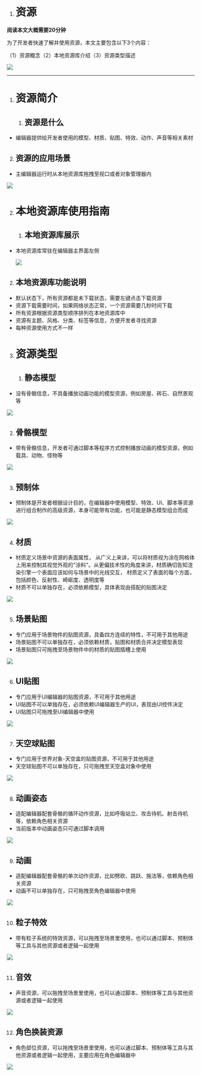 1. # 资源

**阅读本文大概需要20分钟**

为了开发者快速了解并使用资源，本文主要包含以下3个内容：

（1）资源概念（2）本地资源库介绍（3）资源类型描述

![](https://cdn.233xyx.com/1681289385821_995.png)

---

1. # 资源简介
   
   1. ## 资源是什么

* 编辑器提供给开发者使用的模型、材质、贴图、特效、动作、声音等相关素材

2. ## 资源的应用场景

* 主编辑器运行时从本地资源库拖拽至视口或者对象管理器内

![](https://cdn.233xyx.com/1681289385865_928.gif)

2. # 本地资源库使用指南
   
   1. ## 本地资源库展示

* 本地资源库常驻在编辑器主界面左侧
  
  ![](https://cdn.233xyx.com/1681289385955_777.png)

2. ## 本地资源库功能说明

* 默认状态下，所有资源都是未下载状态，需要左键点击下载资源
* 资源下载需要时间，如果网络状态正常，一个资源需要几秒时间下载
* 所有资源根据资源类型顺序排列在本地资源库中
* 资源有主题、风格、分类、标签等信息，方便开发者寻找资源
* 每种资源使用方式不一样

3. # 资源类型
   
   1. ## 静态模型

* 没有骨骼信息，不具备播放动画功能的模型资源，例如房屋、砖石、自然景观等

![](https://cdn.233xyx.com/1681289385776_485.png)

2. ## 骨骼模型

* 带有骨骼信息，开发者可通过脚本等程序方式控制播放动画的模型资源，例如载具、动物、怪物等

![](https://cdn.233xyx.com/1681289385651_117.png)

3. ## 预制体

* 预制体是开发者根据设计目的，在编辑器中使用模型、特效、UI、脚本等资源进行组合制作的高级资源，本身可能带有功能，也可能是静态模型组合而成

![](https://cdn.233xyx.com/1681289385570_394.png)

4. ## 材质

* 材质定义场景中资源的表面属性， 从广义上来讲，可以将材质视为涂在网格体上用来控制其视觉外观的"涂料"。从更偏技术性的角度来讲，材质确切告知渲染引擎一个表面应该如何与场景中的光线交互， 材质定义了表面的每个方面，包括颜色、反射性、崎岖度、透明度等
* 材质不可以单独存在，必须依赖模型，具体表现由搭配的贴图决定

![](https://cdn.233xyx.com/1681289386077_717.gif)

5. ## 场景贴图

* 专门应用于场景物件的贴图资源，具备四方连续的特性，不可用于其他用途
* 场景贴图不可以单独存在，必须依赖材质，贴图和材质合并决定模型表现
* 场景贴图只可拖拽至场景物件中的材质的贴图插槽上使用

![](https://cdn.233xyx.com/1681289385736_162.gif)

6. ## UI贴图

* 专门应用于UI编辑器的贴图资源，不可用于其他用途
* UI贴图不可以单独存在，必须依赖UI编辑器生产的UI，表现由UI控件决定
* UI贴图只可拖拽至UI编辑器中使用

![](https://cdn.233xyx.com/1681289386119_528.gif)

7. ## 天空球贴图

* 专门应用于世界对象-天空盒的贴图资源，不可用于其他用途
* 天空球贴图不可以单独存在，只可拖拽至天空盒对象中使用

![](https://cdn.233xyx.com/1681289386162_878.gif)

8. ## 动画姿态

* 适配编辑器配套骨骼的循环动作资源，比如呼吸站立、攻击待机、射击待机等，依赖角色相关资源
* 当前版本中动画姿态只可通过脚本调用

![](https://cdn.233xyx.com/1681289385995_151.png)

9. ## 动画

* 适配编辑器配套骨骼的单次动作资源，比如劈砍、跳跃、施法等，依赖角色相关资源
* 动画不可以单独存在，只可拖拽至角色编辑器中使用

![](https://cdn.233xyx.com/1681289385692_676.gif)

10. ## 粒子特效

* 带有粒子系统的特效资源，可以拖拽至场景里使用，也可以通过脚本、预制体等工具与其他资源或者逻辑一起使用

![](https://cdn.233xyx.com/1681289386037_323.gif)

11. ## 音效

* 声音资源，可以拖拽至场景里使用，也可以通过脚本、预制体等工具与其他资源或者逻辑一起使用

![](https://cdn.233xyx.com/1681289385609_369.gif)

12. ## 角色换装资源

* 角色部位资源，可以拖拽至场景里使用，也可以通过脚本、预制体等工具与其他资源或者逻辑一起使用，主要应用在角色编辑器中

![](https://cdn.233xyx.com/1681289385909_016.gif)
